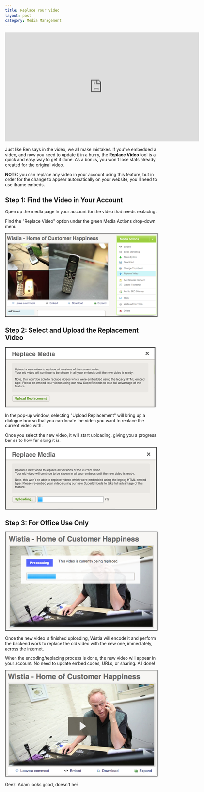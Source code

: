 ```yaml
---
title: Replace Your Video
layout: post
category: Media Management
---
```



<div class="video_embed"><iframe src="http://fast.wistia.com/embed/iframe/59ad3f2dc4?controlsVisibleOnLoad=true&playerColor=aae3d8&version=v1&videoHeight=360&videoWidth=640" allowtransparency="true" frameborder="0" scrolling="no" class="wistia_embed" name="wistia_embed" width="640" height="360"></iframe></div>


Just like Ben says in the video, we all make mistakes.  If you've embedded a video, and now you need to update it in a hurry, the **Replace Video** tool is a quick and easy way to get it done.  As a bonus, you won't lose stats already created for the original video.

**NOTE:** you can replace any video in your account using this feature, but in order for the change to appear automatically on your website, you'll need to use iframe embeds.

## Step 1: Find the Video in Your Account

Open up the media page in your account for the video that needs replacing.

Find the "Replace Video" option under the green Media Actions drop-down menu

<div class="post_image center"><img src="/images/replace1.png" alt="replace1" /></div>

##  Step 2: Select and Upload the Replacement Video 

<div class="post_image center"><img src="/images/replace2.png" alt="replace2" /></div>

In the pop-up window, selecting "Upload Replacement" will bring up a dialogue box so that you can locate the video you want to replace the current video with.

Once you select the new video, it will start uploading, giving you a progress bar as to how far along it is.

<div class="post_image center"><img src="/images/replace3.png" alt="replace3" /></div>

## Step 3: For Office Use Only

<div class="post_image center"><img src="/images/replace4.png" alt="replace4" /></div>

Once the new video is finished uploading, Wistia will encode it and perform the backend work to replace the old video with the new one, immediately, across the internet.

When the encoding/replacing process is done, the new video will appear in your account.  No need to update embed codes, URLs, or sharing.  All done!

<div class="post_image center"><img src="/images/replace5.png" alt="replace5" /></div>

Geez, Adam looks good, doesn't he?

